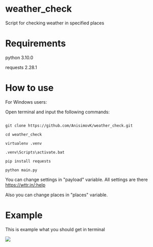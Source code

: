 #  weather_check

Script for checking weather in specified places

# Requirements

python  3.10.0

requests 2.28.1

# How to use

For Windows users:

Open terminal and input the following commands:

``` 

git clone https://github.com/AnisimovK/weather_check.git

cd weather_check

virtualenv .venv

.venv\Scripts\activate.bat

pip install requests

python main.py 

```

You can change settings in "payload" variable. All settings are there https://wttr.in/:help

Also you can change places in "places" variable.

# Example

This is example what you should get in terminal

![](https://dvmn.org/media/wttr_index.png)
